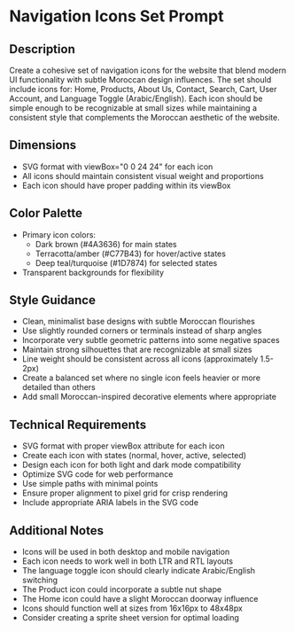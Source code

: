 # Navigation Icons Set Prompt

## Description
Create a cohesive set of navigation icons for the website that blend modern UI functionality with subtle Moroccan design influences. The set should include icons for: Home, Products, About Us, Contact, Search, Cart, User Account, and Language Toggle (Arabic/English). Each icon should be simple enough to be recognizable at small sizes while maintaining a consistent style that complements the Moroccan aesthetic of the website.

## Dimensions
- SVG format with viewBox="0 0 24 24" for each icon
- All icons should maintain consistent visual weight and proportions
- Each icon should have proper padding within its viewBox

## Color Palette
- Primary icon colors:
  - Dark brown (#4A3636) for main states
  - Terracotta/amber (#C77B43) for hover/active states
  - Deep teal/turquoise (#1D7874) for selected states
- Transparent backgrounds for flexibility

## Style Guidance
- Clean, minimalist base designs with subtle Moroccan flourishes
- Use slightly rounded corners or terminals instead of sharp angles
- Incorporate very subtle geometric patterns into some negative spaces
- Maintain strong silhouettes that are recognizable at small sizes
- Line weight should be consistent across all icons (approximately 1.5-2px)
- Create a balanced set where no single icon feels heavier or more detailed than others
- Add small Moroccan-inspired decorative elements where appropriate

## Technical Requirements
- SVG format with proper viewBox attribute for each icon
- Create each icon with states (normal, hover, active, selected)
- Design each icon for both light and dark mode compatibility
- Optimize SVG code for web performance
- Use simple paths with minimal points
- Ensure proper alignment to pixel grid for crisp rendering
- Include appropriate ARIA labels in the SVG code

## Additional Notes
- Icons will be used in both desktop and mobile navigation
- Each icon needs to work well in both LTR and RTL layouts
- The language toggle icon should clearly indicate Arabic/English switching
- The Product icon could incorporate a subtle nut shape
- The Home icon could have a slight Moroccan doorway influence
- Icons should function well at sizes from 16x16px to 48x48px
- Consider creating a sprite sheet version for optimal loading
